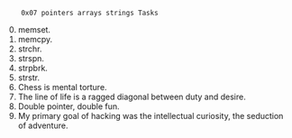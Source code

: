 		0x07 pointers arrays strings Tasks

0. memset.
1. memcpy.
2. strchr.
3. strspn.
4. strpbrk.
5. strstr.
6. Chess is mental torture.
7. The line of life is a ragged diagonal between duty and desire.
8. Double pointer, double fun.
9. My primary goal of hacking was the intellectual curiosity, the seduction of adventure.
